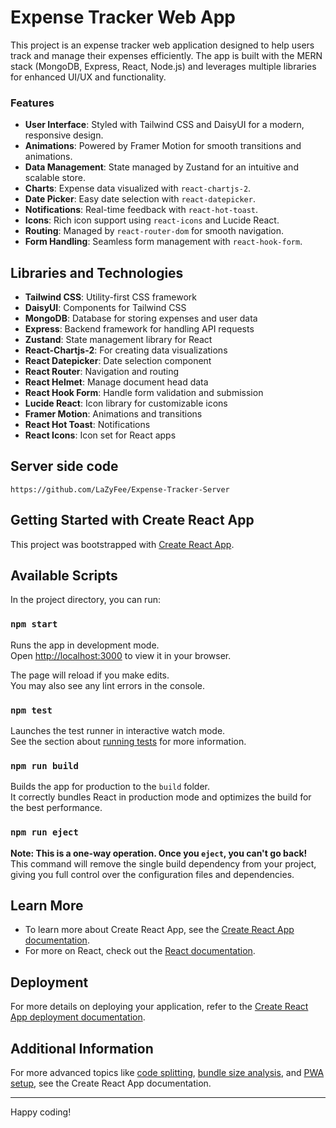 # Expense Tracker Web App

This project is an expense tracker web application designed to help users track and manage their expenses efficiently. The app is built with the MERN stack (MongoDB, Express, React, Node.js) and leverages multiple libraries for enhanced UI/UX and functionality.

### Features

- **User Interface**: Styled with Tailwind CSS and DaisyUI for a modern, responsive design.
- **Animations**: Powered by Framer Motion for smooth transitions and animations.
- **Data Management**: State managed by Zustand for an intuitive and scalable store.
- **Charts**: Expense data visualized with `react-chartjs-2`.
- **Date Picker**: Easy date selection with `react-datepicker`.
- **Notifications**: Real-time feedback with `react-hot-toast`.
- **Icons**: Rich icon support using `react-icons` and Lucide React.
- **Routing**: Managed by `react-router-dom` for smooth navigation.
- **Form Handling**: Seamless form management with `react-hook-form`.
## Libraries and Technologies

- **Tailwind CSS**: Utility-first CSS framework
- **DaisyUI**: Components for Tailwind CSS
- **MongoDB**: Database for storing expenses and user data
- **Express**: Backend framework for handling API requests
- **Zustand**: State management library for React
- **React-Chartjs-2**: For creating data visualizations
- **React Datepicker**: Date selection component
- **React Router**: Navigation and routing
- **React Helmet**: Manage document head data
- **React Hook Form**: Handle form validation and submission
- **Lucide React**: Icon library for customizable icons
- **Framer Motion**: Animations and transitions
- **React Hot Toast**: Notifications
- **React Icons**: Icon set for React apps
  
## Server side code 
```https://github.com/LaZyFee/Expense-Tracker-Server```

## Getting Started with Create React App

This project was bootstrapped with [Create React App](https://github.com/facebook/create-react-app).


## Available Scripts

In the project directory, you can run:

### `npm start`

Runs the app in development mode.\
Open [http://localhost:3000](http://localhost:3000) to view it in your browser.

The page will reload if you make edits.\
You may also see any lint errors in the console.

### `npm test`

Launches the test runner in interactive watch mode.\
See the section about [running tests](https://facebook.github.io/create-react-app/docs/running-tests) for more information.

### `npm run build`

Builds the app for production to the `build` folder.\
It correctly bundles React in production mode and optimizes the build for the best performance.

### `npm run eject`

**Note: This is a one-way operation. Once you `eject`, you can't go back!** This command will remove the single build dependency from your project, giving you full control over the configuration files and dependencies.

## Learn More

- To learn more about Create React App, see the [Create React App documentation](https://facebook.github.io/create-react-app/docs/getting-started).
- For more on React, check out the [React documentation](https://reactjs.org/).


## Deployment

For more details on deploying your application, refer to the [Create React App deployment documentation](https://facebook.github.io/create-react-app/docs/deployment).

## Additional Information

For more advanced topics like [code splitting](https://facebook.github.io/create-react-app/docs/code-splitting), [bundle size analysis](https://facebook.github.io/create-react-app/docs/analyzing-the-bundle-size), and [PWA setup](https://facebook.github.io/create-react-app/docs/making-a-progressive-web-app), see the Create React App documentation.

---
Happy coding!
